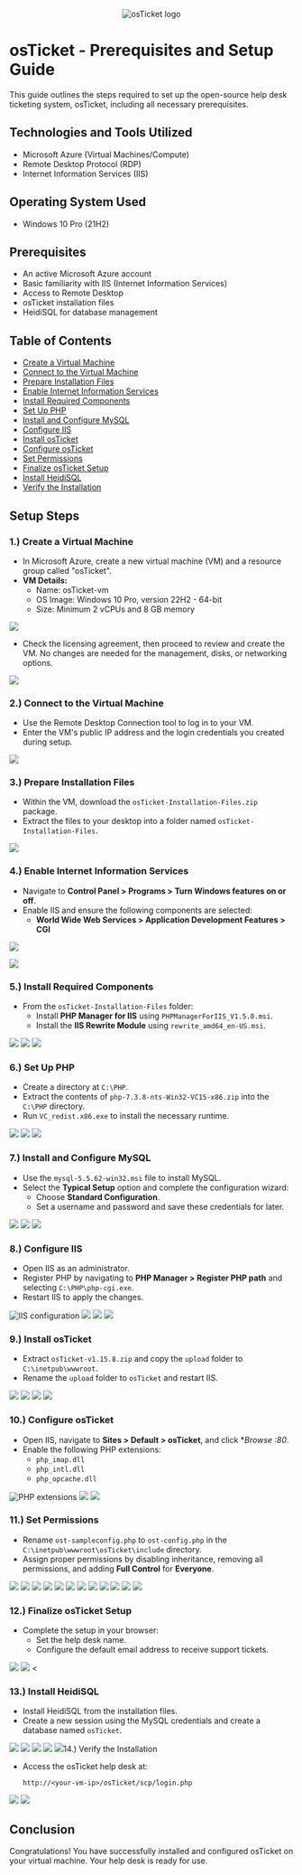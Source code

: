 <p align="center">
<img src="https://i.imgur.com/Clzj7Xs.png" alt="osTicket logo"/>
</p>

<h1>osTicket - Prerequisites and Setup Guide</h1>
This guide outlines the steps required to set up the open-source help desk ticketing system, osTicket, including all necessary prerequisites.<br />


<h2>Technologies and Tools Utilized</h2>

- Microsoft Azure (Virtual Machines/Compute)
- Remote Desktop Protocol (RDP)
- Internet Information Services (IIS)

<h2>Operating System Used</h2>

- Windows 10 Pro (21H2)

<h2>Prerequisites</h2>

- An active Microsoft Azure account
- Basic familiarity with IIS (Internet Information Services)
- Access to Remote Desktop
- osTicket installation files
- HeidiSQL for database management

<h2>Table of Contents</h2>

- <a href="#create_vm">Create a Virtual Machine</a>
- <a href="#connect_vm">Connect to the Virtual Machine</a>
- <a href="#prepare_files">Prepare Installation Files</a>
- <a href="#enable_iis">Enable Internet Information Services</a>
- <a href="#install_files">Install Required Components</a>
- <a href="#setup_php">Set Up PHP</a>
- <a href="#setup_mysql">Install and Configure MySQL</a>
- <a href="#configure_iis">Configure IIS</a>
- <a href="#install_osticket">Install osTicket</a>
- <a href="#configure_osticket">Configure osTicket</a>
- <a href="#set_permissions">Set Permissions</a>
- <a href="#complete_setup">Finalize osTicket Setup</a>
- <a href="#install_heidisql">Install HeidiSQL</a>
- <a href="#verify_installation">Verify the Installation</a>

<h2>Setup Steps</h2>

<h3><a id="create_vm">1.) Create a Virtual Machine</a></h3>

- In Microsoft Azure, create a new virtual machine (VM) and a resource group called "osTicket".
- **VM Details:**
  - Name: osTicket-vm
  - OS Image: Windows 10 Pro, version 22H2 - 64-bit
  - Size: Minimum 2 vCPUs and 8 GB memory

<p>
<img src="https://i.imgur.com/JQf623y.png"/>
</p>

- Check the licensing agreement, then proceed to review and create the VM. No changes are needed for the management, disks, or networking options.

<p>
<img src="https://i.imgur.com/Y1eCwM2.png/img/">
</p>

<h3><a id="connect_vm">2.) Connect to the Virtual Machine</a></h3>

- Use the Remote Desktop Connection tool to log in to your VM.
- Enter the VM's public IP address and the login credentials you created during setup.

<p>
<img src="https://i.imgur.com/nzLIK8E.png/img"/>
</p>

<h3><a id="prepare_files">3.) Prepare Installation Files</a></h3>

- Within the VM, download the `osTicket-Installation-Files.zip` package.
- Extract the files to your desktop into a folder named `osTicket-Installation-Files`.

<p>
<img src="https://i.imgur.com/z08O4Wn.png"/>
</p>

<h3><a id="enable_iis">4.) Enable Internet Information Services</a></h3>

- Navigate to **Control Panel > Programs > Turn Windows features on or off**.
- Enable IIS and ensure the following components are selected:
  - **World Wide Web Services > Application Development Features > CGI**

<p>
<img src="https://i.imgur.com/LZAnWrt.png/img"/>
</p>
<img src="https://i.imgur.com/softeNW.png"/><h3><a id="install_files">
  
  5.) Install Required Components</a></h3>

- From the `osTicket-Installation-Files` folder:
  - Install **PHP Manager for IIS** using `PHPManagerForIIS_V1.5.0.msi`.
  - Install the **IIS Rewrite Module** using `rewrite_amd64_en-US.msi`.

<p>
<img src="https://imgur.com/yxerUZq.png"/>
<img src="https://imgur.com/hdGZCM5.png"/> 
<img src="https://imgur.com/3njXap8.png"/>
</p>

<h3><a id="setup_php">6.) Set Up PHP</a></h3>

- Create a directory at `C:\PHP`.
- Extract the contents of `php-7.3.8-nts-Win32-VC15-x86.zip` into the `C:\PHP` directory.
- Run `VC_redist.x86.exe` to install the necessary runtime.

<p>
<img src="https://i.imgur.com/5zgJoW5.png"/>
<img src="https://imgur.com/zMDTDVk.png"/>
<img src="https://imgur.com/Nr55wrD.png"/>

<h3><a id="setup_mysql">7.) Install and Configure MySQL</a></h3>

- Use the `mysql-5.5.62-win32.msi` file to install MySQL.
- Select the **Typical Setup** option and complete the configuration wizard:
  - Choose **Standard Configuration**.
  - Set a username and password and save these credentials for later.

<p>
<img src="https://imgur.com/wa9O1Ub.png"/>
<img src="https://imgur.com/7kgVJAd.png"/>
<img src="https://imgur.com/481ulK8.png"/>

<h3><a id="configure_iis">8.) Configure IIS</a></h3>

- Open IIS as an administrator.
- Register PHP by navigating to **PHP Manager > Register PHP path** and selecting `C:\PHP\php-cgi.exe`.
- Restart IIS to apply the changes.

<p>
<img src="https://imgur.com/prNbPqY.png" alt="IIS configuration"/>
<img src="https://imgur.com/YbBolEh.png"/>
<img src="https://imgur.com/D8orsiT.png"/>
<img src="https://imgur.com/7VMnaxS.png"/>
</p>

<h3><a id="install_osticket">9.) Install osTicket</a></h3>

- Extract `osTicket-v1.15.8.zip` and copy the `upload` folder to `C:\inetpub\wwwroot`.
- Rename the `upload` folder to `osTicket` and restart IIS.

<p>
<img src="https://imgur.com/yy2u7aO.png"/> 
<img src="https://imgur.com/GDmtGWR.png"/>
<img src="https://imgur.com/G0yJbJP.png"/>
<img src="https://imgur.com/7VMnaxS.png"/> 
</p>

<h3><a id="configure_osticket">10.) Configure osTicket</a></h3>

- Open IIS, navigate to **Sites > Default > osTicket**, and click **Browse *:80**.
- Enable the following PHP extensions:
  - `php_imap.dll`
  - `php_intl.dll`
  - `php_opcache.dll`

<p>
<img src="https://imgur.com/1jxepHr.png" alt="PHP extensions"/>
<img src="https://imgur.com/USngp08.png"/>
<img src="https://imgur.com/4q4mQRL.png"/> 
</p>

<h3><a id="set_permissions">11.) Set Permissions</a></h3>

- Rename `ost-sampleconfig.php` to `ost-config.php` in the `C:\inetpub\wwwroot\osTicket\include` directory.
- Assign proper permissions by disabling inheritance, removing all permissions, and adding **Full Control** for **Everyone**.

<p>
<img src="https://imgur.com/RDi8vvR.png"/>
<img src="https://imgur.com/olfJtix.png"/>
<img src="https://imgur.com/NvWcxUt.png"/>
<img src="https://imgur.com/rgO3ZHr.png"/>
<img src="https://imgur.com/2p8vIIn.png"/>
<img src="https://imgur.com/fVLrmZF.png"/>
<img src="https://imgur.com/69aPyIZ.png"/>
<img src="https://imgur.com/zzxOkOI.png"/>
<img src="https://imgur.com/wX85FSX.png"/>
<img src="https://imgur.com/SsN9Jwn.png"/>
<img src="https://imgur.com/XKycyH8.png"/>
<img src="https://imgur.com/Qchtlgu.png"/>
</p>

<h3><a id="complete_setup">12.) Finalize osTicket Setup</a></h3>

- Complete the setup in your browser:
  - Set the help desk name.
  - Configure the default email address to receive support tickets.

<p>
<img src="https://imgur.com/8hGe90U.png"/>
<img src="https://imgur.com/oo1vWzC.png"/>
<
</p>

<h3><a id="install_heidisql">13.) Install HeidiSQL</a></h3>

- Install HeidiSQL from the installation files.
- Create a new session using the MySQL credentials and create a database named `osTicket`.

<p>
<img src="https://imgur.com/QXkWSx2.png"/>
<img src="https://imgur.com/z1P3oFn.png"/>
<img src="https://imgur.com/lVQtPm8.png"/>
<img src="https://imgur.com/6KkIwNy.png"/>
<img src="https://https://imgur.com/YKO13ej
<img src="

<h3><a id="verify_installation">14.) Verify the Installation</a></h3>

- Access the osTicket help desk at:
  ```
  http://<your-vm-ip>/osTicket/scp/login.php
  ```

<p>
<img src="https://imgur.com/npIevMG.png"/>
<img src="https://imgur.com/VIethgE.png"/>
</p>

<h2>Conclusion</h2>

Congratulations! You have successfully installed and configured osTicket on your virtual machine. Your help desk is ready for use.
